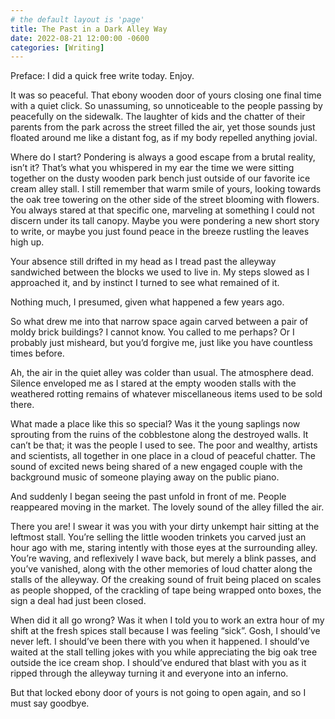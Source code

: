 ```yaml
---
# the default layout is 'page'
title: The Past in a Dark Alley Way
date: 2022-08-21 12:00:00 -0600
categories: [Writing]
---
```


Preface: I did a quick free write today. Enjoy.

It was so peaceful. That ebony wooden door of yours closing one final time with a quiet click. So unassuming, so unnoticeable to the people passing by peacefully on the sidewalk. The laughter of kids and the chatter of their parents from the park across the street filled the air, yet those sounds just floated around me like a distant fog, as if my body repelled anything jovial.

Where do I start? Pondering is always a good escape from a brutal reality, isn’t it? That’s what you whispered in my ear the time we were sitting together on the dusty wooden park bench just outside of our favorite ice cream alley stall. I still remember that warm smile of yours, looking towards the oak tree towering on the other side of the street blooming with flowers. You always stared at that specific one, marveling at something I could not discern under its tall canopy. Maybe you were pondering a new short story to write, or maybe you just found peace in the breeze rustling the leaves high up.

Your absence still drifted in my head as I tread past the alleyway sandwiched between the blocks we used to live in. My steps slowed as I approached it, and by instinct I turned to see what remained of it.

Nothing much, I presumed, given what happened a few years ago.

So what drew me into that narrow space again carved between a pair of moldy brick buildings? I cannot know. You called to me perhaps? Or I probably just misheard, but you’d forgive me, just like you have countless times before.

Ah, the air in the quiet alley was colder than usual. The atmosphere dead. Silence enveloped me as I stared at the empty wooden stalls with the weathered rotting remains of whatever miscellaneous items used to be sold there.

What made a place like this so special? Was it the young saplings now sprouting from the ruins of the cobblestone along the destroyed walls. It can’t be that; it was the people I used to see. The poor and wealthy, artists and scientists, all together in one place in a cloud of peaceful chatter. The sound of excited news being shared of a new engaged couple with the background music of someone playing away on the public piano.

And suddenly I began seeing the past unfold in front of me. People reappeared moving in the market. The lovely sound of the alley filled the air.

There you are! I swear it was you with your dirty unkempt hair sitting at the leftmost stall. You’re selling the little wooden trinkets you carved just an hour ago with me, staring intently with those eyes at the surrounding alley. You’re waving, and reflexively I wave back, but merely a blink passes, and you’ve vanished, along with the other memories of loud chatter along the stalls of the alleyway. Of the creaking sound of fruit being placed on scales as people shopped, of the crackling of tape being wrapped onto boxes, the sign a deal had just been closed.

When did it all go wrong? Was it when I told you to work an extra hour of my shift at the fresh spices stall because I was feeling “sick”. Gosh, I should’ve never left. I should’ve been there with you when it happened. I should’ve waited at the stall telling jokes with you while appreciating the big oak tree outside the ice cream shop. I should’ve endured that blast with you as it ripped through the alleyway turning it and everyone into an inferno.

But that locked ebony door of yours is not going to open again, and so I must say goodbye.